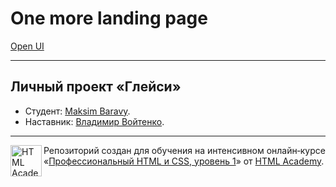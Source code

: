 # One more landing page
[Open UI](https://maximkatut.github.io/388127-gllacy/)

---

## Личный проект «Глейси»

* Студент: [Maksim Baravy](https://up.htmlacademy.ru/htmlcss/20/user/388127).
* Наставник: [Владимир Войтенко](https://htmlacademy.ru/profile/id440305).

---

<a href="https://htmlacademy.ru/intensive/htmlcss"><img align="left" width="50" height="50" alt="HTML Academy" src="https://up.htmlacademy.ru/static/img/intensive/htmlcss/logo-for-github-2.png"></a>

Репозиторий создан для обучения на интенсивном онлайн‑курсе «[Профессиональный HTML и CSS, уровень 1](https://htmlacademy.ru/intensive/htmlcss)» от [HTML Academy](https://htmlacademy.ru).
